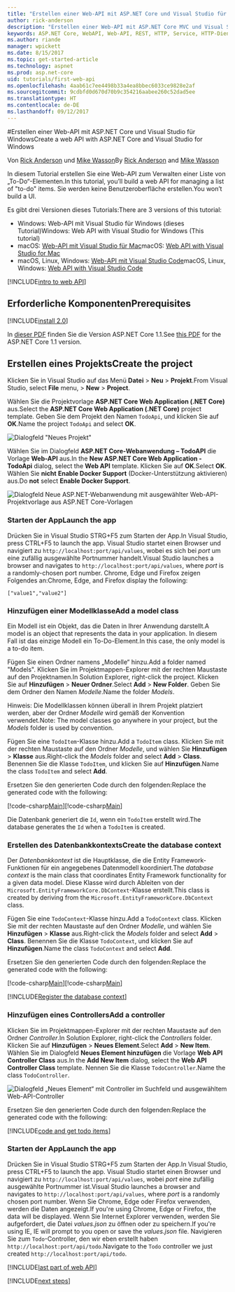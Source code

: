 ```yaml
---
title: "Erstellen einer Web-API mit ASP.NET Core und Visual Studio für Windows"
author: rick-anderson
description: "Erstellen einer Web-API mit ASP.NET Core MVC und Visual Studio für Windows"
keywords: ASP.NET Core, WebAPI, Web-API, REST, HTTP, Service, HTTP-Dienst
ms.author: riande
manager: wpickett
ms.date: 8/15/2017
ms.topic: get-started-article
ms.technology: aspnet
ms.prod: asp.net-core
uid: tutorials/first-web-api
ms.openlocfilehash: 4aab61c7ee4498b33a4ea8bbec6033ce9828e2af
ms.sourcegitcommit: 9cdbfd0d670d70b9c354216aabee260c52dad5ee
ms.translationtype: HT
ms.contentlocale: de-DE
ms.lasthandoff: 09/12/2017
---
```

#<a name="create-a-web-api-with-aspnet-core-and-visual-studio-for-windows"></a><span data-ttu-id="f711b-104">Erstellen einer Web-API mit ASP.NET Core und Visual Studio für Windows</span><span class="sxs-lookup"><span data-stu-id="f711b-104">Create a web API with ASP.NET Core and Visual Studio for Windows</span></span>

<span data-ttu-id="f711b-105">Von [Rick Anderson](https://twitter.com/RickAndMSFT) und [Mike Wasson](https://github.com/mikewasson)</span><span class="sxs-lookup"><span data-stu-id="f711b-105">By [Rick Anderson](https://twitter.com/RickAndMSFT) and [Mike Wasson](https://github.com/mikewasson)</span></span>

<span data-ttu-id="f711b-106">In diesem Tutorial erstellen Sie eine Web-API zum Verwalten einer Liste von „To-Do“-Elementen.</span><span class="sxs-lookup"><span data-stu-id="f711b-106">In this tutorial, you’ll build a web API for managing a list of "to-do" items.</span></span> <span data-ttu-id="f711b-107">Sie werden keine Benutzeroberfläche erstellen.</span><span class="sxs-lookup"><span data-stu-id="f711b-107">You won’t build a UI.</span></span>

<span data-ttu-id="f711b-108">Es gibt drei Versionen dieses Tutorials:</span><span class="sxs-lookup"><span data-stu-id="f711b-108">There are 3 versions of this tutorial:</span></span>

* <span data-ttu-id="f711b-109">Windows: Web-API mit Visual Studio für Windows (dieses Tutorial)</span><span class="sxs-lookup"><span data-stu-id="f711b-109">Windows: Web API with Visual Studio for Windows (This tutorial)</span></span>
* <span data-ttu-id="f711b-110">macOS: [Web-API mit Visual Studio für Mac](xref:tutorials/first-web-api-mac)</span><span class="sxs-lookup"><span data-stu-id="f711b-110">macOS: [Web API with Visual Studio for Mac](xref:tutorials/first-web-api-mac)</span></span>
* <span data-ttu-id="f711b-111">macOS, Linux, Windows: [Web-API mit Visual Studio Code](xref:tutorials/web-api-vsc)</span><span class="sxs-lookup"><span data-stu-id="f711b-111">macOS, Linux, Windows: [Web API with Visual Studio Code](xref:tutorials/web-api-vsc)</span></span>

<!-- WARNING: The code AND images in this doc are used by uid: tutorials/web-api-vsc, tutorials/first-web-api-mac and tutorials/first-web-api. If you change any code/images in this tutorial, update uid: tutorials/web-api-vsc -->

[!INCLUDE[intro to web API](../includes/webApi/intro.md)]

## <a name="prerequisites"></a><span data-ttu-id="f711b-112">Erforderliche Komponenten</span><span class="sxs-lookup"><span data-stu-id="f711b-112">Prerequisites</span></span>

[!INCLUDE[install 2.0](../includes/install2.0.md)]

<span data-ttu-id="f711b-113">In [dieser PDF](https://github.com/aspnet/Docs/blob/master/aspnetcore/tutorials/first-web-api/_static/_webAPI.pdf) finden Sie die Version ASP.NET Core 1.1.</span><span class="sxs-lookup"><span data-stu-id="f711b-113">See [this PDF](https://github.com/aspnet/Docs/blob/master/aspnetcore/tutorials/first-web-api/_static/_webAPI.pdf) for the ASP.NET Core 1.1 version.</span></span>

## <a name="create-the-project"></a><span data-ttu-id="f711b-114">Erstellen eines Projekts</span><span class="sxs-lookup"><span data-stu-id="f711b-114">Create the project</span></span>

<span data-ttu-id="f711b-115">Klicken Sie in Visual Studio auf das Menü **Datei** > **Neu** > **Projekt**.</span><span class="sxs-lookup"><span data-stu-id="f711b-115">From Visual Studio, select **File** menu, > **New** > **Project**.</span></span>

<span data-ttu-id="f711b-116">Wählen Sie die Projektvorlage **ASP.NET Core Web Application (.NET Core)** aus.</span><span class="sxs-lookup"><span data-stu-id="f711b-116">Select the **ASP.NET Core Web Application (.NET Core)** project template.</span></span> <span data-ttu-id="f711b-117">Geben Sie dem Projekt den Namen `TodoApi`, und klicken Sie auf **OK**.</span><span class="sxs-lookup"><span data-stu-id="f711b-117">Name the project `TodoApi` and select **OK**.</span></span>

![Dialogfeld "Neues Projekt"](first-web-api/_static/new-project.png)

<span data-ttu-id="f711b-119">Wählen Sie im Dialogfeld **ASP.NET Core-Webanwendung – TodoAPI** die Vorlage **Web-API** aus.</span><span class="sxs-lookup"><span data-stu-id="f711b-119">In the **New ASP.NET Core Web Application - TodoApi** dialog, select the **Web API** template.</span></span> <span data-ttu-id="f711b-120">Klicken Sie auf **OK**.</span><span class="sxs-lookup"><span data-stu-id="f711b-120">Select **OK**.</span></span> <span data-ttu-id="f711b-121">Wählen Sie **nicht** **Enable Docker Support** (Docker-Unterstützung aktivieren) aus.</span><span class="sxs-lookup"><span data-stu-id="f711b-121">Do **not** select **Enable Docker Support**.</span></span>

![Dialogfeld Neue ASP.NET-Webanwendung mit ausgewählter Web-API-Projektvorlage aus ASP.NET Core-Vorlagen](first-web-api/_static/web-api-project.png)

### <a name="launch-the-app"></a><span data-ttu-id="f711b-123">Starten der App</span><span class="sxs-lookup"><span data-stu-id="f711b-123">Launch the app</span></span>

<span data-ttu-id="f711b-124">Drücken Sie in Visual Studio STRG+F5 zum Starten der App.</span><span class="sxs-lookup"><span data-stu-id="f711b-124">In Visual Studio, press CTRL+F5 to launch the app.</span></span> <span data-ttu-id="f711b-125">Visual Studio startet einen Browser und navigiert zu `http://localhost:port/api/values`, wobei es sich bei *port* um eine zufällig ausgewählte Portnummer handelt.</span><span class="sxs-lookup"><span data-stu-id="f711b-125">Visual Studio launches a browser and navigates to `http://localhost:port/api/values`, where *port* is a randomly-chosen port number.</span></span> <span data-ttu-id="f711b-126">Chrome, Edge und Firefox zeigen Folgendes an:</span><span class="sxs-lookup"><span data-stu-id="f711b-126">Chrome, Edge, and Firefox display the following:</span></span>

```
["value1","value2"]
``` 

### <a name="add-a-model-class"></a><span data-ttu-id="f711b-127">Hinzufügen einer Modellklasse</span><span class="sxs-lookup"><span data-stu-id="f711b-127">Add a model class</span></span>

<span data-ttu-id="f711b-128">Ein Modell ist ein Objekt, das die Daten in Ihrer Anwendung darstellt.</span><span class="sxs-lookup"><span data-stu-id="f711b-128">A model is an object that represents the data in your application.</span></span> <span data-ttu-id="f711b-129">In diesem Fall ist das einzige Modell ein To-Do-Element.</span><span class="sxs-lookup"><span data-stu-id="f711b-129">In this case, the only model is a to-do item.</span></span>

<span data-ttu-id="f711b-130">Fügen Sie einen Ordner namens „Modelle“ hinzu.</span><span class="sxs-lookup"><span data-stu-id="f711b-130">Add a folder named "Models".</span></span> <span data-ttu-id="f711b-131">Klicken Sie im Projektmappen-Explorer mit der rechten Maustaste auf den Projektnamen.</span><span class="sxs-lookup"><span data-stu-id="f711b-131">In Solution Explorer, right-click the project.</span></span> <span data-ttu-id="f711b-132">Klicken Sie auf **Hinzufügen** > **Neuer Ordner**.</span><span class="sxs-lookup"><span data-stu-id="f711b-132">Select **Add** > **New Folder**.</span></span> <span data-ttu-id="f711b-133">Geben Sie dem Ordner den Namen *Modelle*.</span><span class="sxs-lookup"><span data-stu-id="f711b-133">Name the folder *Models*.</span></span>

<span data-ttu-id="f711b-134">Hinweis: Die Modellklassen können überall in Ihrem Projekt platziert werden, aber der Ordner *Modelle* wird gemäß der Konvention verwendet.</span><span class="sxs-lookup"><span data-stu-id="f711b-134">Note: The model classes go anywhere in your project, but the *Models* folder is used by convention.</span></span>

<span data-ttu-id="f711b-135">Fügen Sie eine `TodoItem`-Klasse hinzu.</span><span class="sxs-lookup"><span data-stu-id="f711b-135">Add a `TodoItem` class.</span></span> <span data-ttu-id="f711b-136">Klicken Sie mit der rechten Maustaste auf den Ordner *Modelle*, und wählen Sie **Hinzufügen** > **Klasse** aus.</span><span class="sxs-lookup"><span data-stu-id="f711b-136">Right-click the *Models* folder and select **Add** > **Class**.</span></span> <span data-ttu-id="f711b-137">Benennen Sie die Klasse `TodoItem`, und klicken Sie auf **Hinzufügen**.</span><span class="sxs-lookup"><span data-stu-id="f711b-137">Name the class `TodoItem` and select **Add**.</span></span>

<span data-ttu-id="f711b-138">Ersetzen Sie den generierten Code durch den folgenden:</span><span class="sxs-lookup"><span data-stu-id="f711b-138">Replace the generated code with the following:</span></span>

<span data-ttu-id="f711b-139">[!code-csharp[Main](first-web-api/sample/TodoApi/Models/TodoItem.cs)]</span><span class="sxs-lookup"><span data-stu-id="f711b-139">[!code-csharp[Main](first-web-api/sample/TodoApi/Models/TodoItem.cs)]</span></span>

<span data-ttu-id="f711b-140">Die Datenbank generiert die `Id`, wenn ein `TodoItem` erstellt wird.</span><span class="sxs-lookup"><span data-stu-id="f711b-140">The database generates the `Id` when a `TodoItem` is created.</span></span>

### <a name="create-the-database-context"></a><span data-ttu-id="f711b-141">Erstellen des Datenbankkontexts</span><span class="sxs-lookup"><span data-stu-id="f711b-141">Create the database context</span></span>

<span data-ttu-id="f711b-142">Der *Datenbankkontext* ist die Hauptklasse, die die Entity Framework-Funktionen für ein angegebenes Datenmodell koordiniert.</span><span class="sxs-lookup"><span data-stu-id="f711b-142">The *database context* is the main class that coordinates Entity Framework functionality for a given data model.</span></span> <span data-ttu-id="f711b-143">Diese Klasse wird durch Ableiten von der `Microsoft.EntityFrameworkCore.DbContext`-Klasse erstellt.</span><span class="sxs-lookup"><span data-stu-id="f711b-143">This class is created by deriving from the `Microsoft.EntityFrameworkCore.DbContext` class.</span></span>

<span data-ttu-id="f711b-144">Fügen Sie eine `TodoContext`-Klasse hinzu.</span><span class="sxs-lookup"><span data-stu-id="f711b-144">Add a `TodoContext` class.</span></span> <span data-ttu-id="f711b-145">Klicken Sie mit der rechten Maustaste auf den Ordner *Modelle*, und wählen Sie **Hinzufügen** > **Klasse** aus.</span><span class="sxs-lookup"><span data-stu-id="f711b-145">Right-click the *Models* folder and select **Add** > **Class**.</span></span> <span data-ttu-id="f711b-146">Benennen Sie die Klasse `TodoContext`, und klicken Sie auf **Hinzufügen**.</span><span class="sxs-lookup"><span data-stu-id="f711b-146">Name the class `TodoContext` and select **Add**.</span></span>

<span data-ttu-id="f711b-147">Ersetzen Sie den generierten Code durch den folgenden:</span><span class="sxs-lookup"><span data-stu-id="f711b-147">Replace the generated code with the following:</span></span>

<span data-ttu-id="f711b-148">[!code-csharp[Main](first-web-api/sample/TodoApi/Models/TodoContext.cs)]</span><span class="sxs-lookup"><span data-stu-id="f711b-148">[!code-csharp[Main](first-web-api/sample/TodoApi/Models/TodoContext.cs)]</span></span>

[!INCLUDE[Register the database context](../includes/webApi/register_dbContext.md)]

### <a name="add-a-controller"></a><span data-ttu-id="f711b-149">Hinzufügen eines Controllers</span><span class="sxs-lookup"><span data-stu-id="f711b-149">Add a controller</span></span>

<span data-ttu-id="f711b-150">Klicken Sie im Projektmappen-Explorer mit der rechten Maustaste auf den Ordner *Controller*.</span><span class="sxs-lookup"><span data-stu-id="f711b-150">In Solution Explorer, right-click the *Controllers* folder.</span></span> <span data-ttu-id="f711b-151">Klicken Sie auf **Hinzufügen** > **Neues Element**.</span><span class="sxs-lookup"><span data-stu-id="f711b-151">Select **Add** > **New Item**.</span></span> <span data-ttu-id="f711b-152">Wählen Sie im Dialogfeld **Neues Element hinzufügen** die Vorlage **Web API Controller Class** aus.</span><span class="sxs-lookup"><span data-stu-id="f711b-152">In the **Add New Item** dialog, select the **Web  API Controller Class** template.</span></span> <span data-ttu-id="f711b-153">Nennen Sie die Klasse `TodoController`.</span><span class="sxs-lookup"><span data-stu-id="f711b-153">Name the class `TodoController`.</span></span>

![Dialogfeld „Neues Element“ mit Controller im Suchfeld und ausgewähltem Web-API-Controller](first-web-api/_static/new_controller.png)

<span data-ttu-id="f711b-155">Ersetzen Sie den generierten Code durch den folgenden:</span><span class="sxs-lookup"><span data-stu-id="f711b-155">Replace the generated code with the following:</span></span>

[!INCLUDE[code and get todo items](../includes/webApi/getTodoItems.md)]
  
### <a name="launch-the-app"></a><span data-ttu-id="f711b-156">Starten der App</span><span class="sxs-lookup"><span data-stu-id="f711b-156">Launch the app</span></span>

<span data-ttu-id="f711b-157">Drücken Sie in Visual Studio STRG+F5 zum Starten der App.</span><span class="sxs-lookup"><span data-stu-id="f711b-157">In Visual Studio, press CTRL+F5 to launch the app.</span></span> <span data-ttu-id="f711b-158">Visual Studio startet einen Browser und navigiert zu `http://localhost:port/api/values`, wobei *port* eine zufällig ausgewählte Portnummer ist.</span><span class="sxs-lookup"><span data-stu-id="f711b-158">Visual Studio launches a browser and navigates to `http://localhost:port/api/values`, where *port* is a randomly chosen port number.</span></span> <span data-ttu-id="f711b-159">Wenn Sie Chrome, Edge oder Firefox verwenden, werden die Daten angezeigt.</span><span class="sxs-lookup"><span data-stu-id="f711b-159">If you're using Chrome, Edge or Firefox, the data will be displayed.</span></span> <span data-ttu-id="f711b-160">Wenn Sie Internet Explorer verwenden, werden Sie aufgefordert, die Datei *values.json* zu öffnen oder zu speichern.</span><span class="sxs-lookup"><span data-stu-id="f711b-160">If you're using IE, IE will prompt to you open or save the *values.json* file.</span></span> <span data-ttu-id="f711b-161">Navigieren Sie zum `Todo`-Controller, den wir eben erstellt haben `http://localhost:port/api/todo`.</span><span class="sxs-lookup"><span data-stu-id="f711b-161">Navigate to the `Todo` controller we just created `http://localhost:port/api/todo`.</span></span>

[!INCLUDE[last part of web API](../includes/webApi/end.md)]

[!INCLUDE[next steps](../includes/webApi/next.md)]

